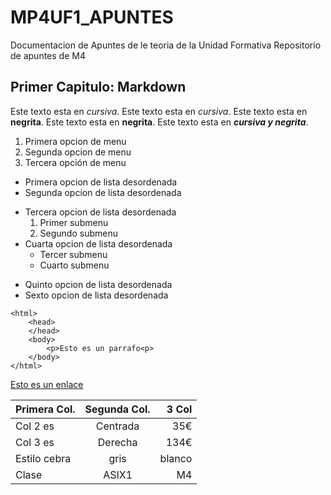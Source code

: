 # MP4UF1_APUNTES
Documentacion de Apuntes de le teoria de la Unidad Formativa
Repositorio de apuntes de M4

## Primer Capitulo: Markdown

Este texto esta en *cursiva*.
Este texto esta en _cursiva_.
Este texto esta en **negrita**.
Este texto esta en __negrita__.
Este texto esta en **_cursiva y negrita_**.


1. Primera opcion de menu
2. Segunda opcion de menu
3. Tercera opción de menu

* Primera opcion de lista desordenada
* Segunda opcion de lista desordenada
- Tercera opcion de lista desordenada
    1. Primer submenu
    2. Segundo submenu
- Cuarta opcion de lista desordenada
    * Tercer submenu
    * Cuarto submenu
+ Quinto opcion de lista desordenada
+ Sexto opcion de lista desordenada

```
<html>
    <head>
    </head>
    <body>
        <p>Esto es un parrafo<p>
    </body>
</html>
```
[Esto es un enlace](http://joan23.fje.edu "enlace a la web del cole")

|Primera Col.| Segunda Col.|3 Col|
|---------------|:----------:|---------:|
|Col 2 es|Centrada|35€|
|Col 3 es|Derecha|134€|
|Estilo cebra|gris|blanco
|Clase|ASIX1|M4|
